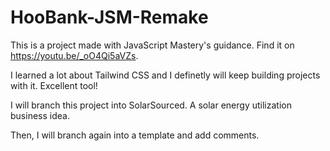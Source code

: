 # HooBank-JSM-Remake

This is a project made with JavaScript Mastery's guidance. Find it on https://youtu.be/_oO4Qi5aVZs.

I learned a lot about Tailwind CSS and I definetly will keep building projects with it. Excellent tool!

I will branch this project into SolarSourced. A solar energy utilization business idea.

Then, I will branch again into a template and add comments.
